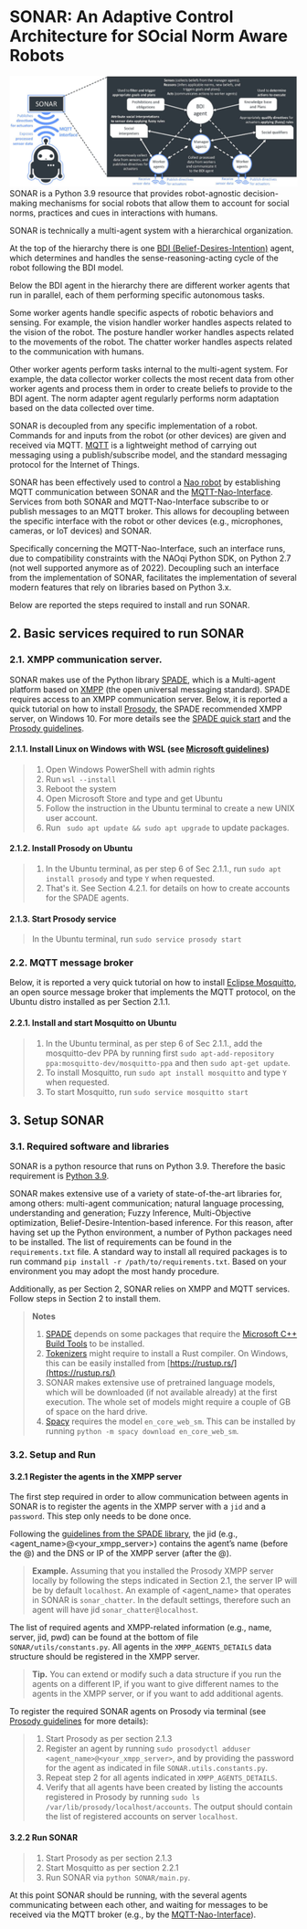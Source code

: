 # SONAR: An Adaptive Control Architecture for SOcial Norm Aware Robots
![alt text](sonar.jpg)
SONAR is a Python 3.9 resource that provides robot-agnostic decision-making mechanisms for social robots that allow them to account for social norms, practices and cues in interactions with humans.

SONAR is technically a multi-agent system with a hierarchical organization. 

At the top of the hierarchy there is one [BDI (Belief-Desires-Intention)](https://en.wikipedia.org/wiki/Belief%E2%80%93desire%E2%80%93intention_software_model) agent, which determines and handles the sense-reasoning-acting cycle of the robot following the BDI model.

Below the BDI agent in the hierarchy there are different worker agents that run in parallel, each of them performing specific autonomous tasks.

Some worker agents handle specific aspects of robotic behaviors and sensing.
For example, the vision handler worker handles aspects related to the vision of the robot.
The posture handler worker handles aspects related to the movements of the robot.
The chatter worker handles aspects related to the communication with humans.

Other worker agents perform tasks internal to the multi-agent system. For example, the data collector worker collects the most recent data from other worker agents and process them in order to create beliefs to provide to the BDI agent. The norm adapter agent regularly performs norm adaptation based on the data collected over time.

SONAR is decoupled from any specific implementation of a robot. 
Commands for and inputs from the robot (or other devices) are given and received via MQTT. [MQTT](https://en.wikipedia.org/wiki/MQTT) is a lightweight method of carrying out messaging using a publish/subscribe model, and the standard messaging protocol for the Internet of Things.

SONAR has been effectively used to control a [Nao robot](https://www.aldebaran.com/en/nao) by establishing MQTT communication between SONAR and the [MQTT-Nao-Interface](https://github.com/dellannadavide/MQTT-Nao-Interface).
Services from both SONAR and MQTT-Nao-Interface subscribe to or publish messages to an MQTT broker.
This allows for decoupling between the specific interface with the robot or other devices (e.g., microphones, cameras, or IoT devices) and SONAR. 

Specifically concerning the MQTT-Nao-Interface, such an interface runs, due to compatibility constraints with the NAOqi Python SDK, on Python 2.7 (not well supported anymore as of 2022). 
Decoupling such an interface from the implementation of SONAR, facilitates the implementation of several modern features that rely on libraries based on Python 3.x.


Below are reported the steps required to install and run SONAR.

## 2. Basic services required to run SONAR
### 2.1. XMPP communication server.
SONAR makes use of the Python library [SPADE](https://spade-mas.readthedocs.io/en/latest/readme.html), which is a Multi-agent platform based on [XMPP](https://xmpp.org/) (the open universal messaging standard). SPADE requires access to an XMPP communication server. 
Below, it is reported a quick tutorial on how to install [Prosody](https://prosody.im/), the SPADE recommended XMPP server, on Windows 10. 
For more details see the [SPADE quick start](https://spade-mas.readthedocs.io/en/latest/usage.html) and the [Prosody guidelines](https://prosody.im/download/start#windows).
#### 2.1.1. Install Linux on Windows with WSL (see [Microsoft guidelines](https://learn.microsoft.com/en-us/windows/wsl/install))
>1. Open Windows PowerShell with admin rights
>2. Run ``` wsl --install ```
>3. Reboot the system 
>4. Open Microsoft Store and type and get Ubuntu
>5. Follow the instruction in the Ubuntu terminal to create a new UNIX user account.
>6. Run ``` sudo apt update && sudo apt upgrade```  to update packages.
#### 2.1.2. Install Prosody on Ubuntu
>1. In the Ubuntu terminal, as per step 6 of Sec 2.1.1., run ``` sudo apt install prosody ``` and type ```Y``` when requested.
>2. That's it. See Section 4.2.1. for details on how to create accounts for the SPADE agents.
#### 2.1.3. Start Prosody service
>In the Ubuntu terminal, run ``` sudo service prosody start ```

### 2.2. MQTT message broker
Below, it is reported a very quick tutorial on how to install [Eclipse Mosquitto](https://mosquitto.org/), an open source message broker that implements the MQTT protocol, on the Ubuntu distro installed as per Section 2.1.1.

#### 2.2.1. Install and start Mosquitto on Ubuntu
>1. In the Ubuntu terminal, as per step 6 of Sec 2.1.1., add the mosquitto-dev PPA by running first ```sudo apt-add-repository ppa:mosquitto-dev/mosquitto-ppa``` and then ```sudo apt-get update```.
>2. To install Mosquitto, run ``` sudo apt install mosquitto ``` and type ```Y``` when requested.
>3. To start Mosquitto, run ``` sudo service mosquitto start ```

## 3. Setup SONAR
### 3.1. Required software and libraries
SONAR is a python resource that runs on Python 3.9. Therefore the basic requirement is [Python 3.9](https://www.python.org/downloads/).

SONAR makes extensive use of a variety of state-of-the-art libraries for, among others: multi-agent communication; natural language processing, understanding and generation; Fuzzy Inference, Multi-Objective optimization, Belief-Desire-Intention-based inference. 
For this reason, after having set up the Python environment, a number of Python packages need to be installed. The list of requirements can be found in the ```requirements.txt``` file.
A standard way to install all required packages is to run command ```pip install -r /path/to/requirements.txt```. Based on your environment you may adopt the most handy procedure.

Additionally, as per Section 2, SONAR relies on XMPP and MQTT services. Follow steps in Section 2 to install them.

>**Notes** 
> 1. [SPADE](https://pypi.org/project/spade/) depends on some packages that require the [Microsoft C++ Build Tools](https://visualstudio.microsoft.com/visual-cpp-build-tools/) to be installed.
> 2. [Tokenizers](https://pypi.org/project/tokenizers/) might require to install a Rust compiler. On Windows, this can be easily installed from [https://rustup.rs/](https://rustup.rs/)
> 3. SONAR makes extensive use of pretrained language models, which will be downloaded (if not available already) at the first execution. The whole set of models might require a couple of GB of space on the hard drive.
> 4. [Spacy](https://spacy.io/usage) requires the model ```en_core_web_sm```. This can be installed by running ```python -m spacy download en_core_web_sm```.

### 3.2. Setup and Run
#### 3.2.1 Register the agents in the XMPP server
The first step required in order to allow communication between agents in SONAR is to register the agents in the XMPP server with a ```jid``` and a ```password```.
This step only needs to be done once.

Following the [guidelines from the SPADE library](https://spade-mas.readthedocs.io/en/latest/usage.html), the jid (e.g., <agent_name>@<your_xmpp_server>) contains the agent’s name (before the @) and the DNS or IP of the XMPP server (after the @). 

> **Example.** Assuming that you installed the Prosody XMPP server locally by following the steps indicated in Section 2.1, the server IP will be by default ```localhost```.
An example of <agent_name> that operates in SONAR is ```sonar_chatter```. In the default settings, therefore such an agent will have jid ```sonar_chatter@localhost```.

The list of required agents and XMPP-related information (e.g., name, server, jid, pwd) can be found at the bottom of file ```SONAR/utils/constants.py```. 
All agents in the ```XMPP_AGENTS_DETAILS``` data structure should be registered in the XMPP server.

> **Tip.** You can extend or modify such a data structure if you run the agents on a different IP, if you want to give different names to the agents in the XMPP server, or if you want to add additional agents.

To register the required SONAR agents on Prosody via terminal (see [Prosody guidelines](https://prosody.im/doc/creating_accounts) for more details):
>1. Start Prosody as per section 2.1.3
>2. Register an agent by running ```sudo prosodyctl adduser <agent_name>@<your_xmpp_server>```, and by providing the password for the agent as indicated in file ```SONAR.utils.constants.py```.
>3. Repeat step 2 for all agents indicated in ```XMPP_AGENTS_DETAILS```.
>4. Verify that all agents have been created by listing the accounts registered in Prosody by running ```sudo ls /var/lib/prosody/localhost/accounts```. The output should contain the list of registered accounts on server ```localhost```.

#### 3.2.2 Run SONAR
>1. Start Prosody as per section 2.1.3
>2. Start Mosquitto as per section 2.2.1
>3. Run SONAR via ```python SONAR/main.py```.

At this point SONAR should be running, with the several agents communicating between each other, and waiting for messages to be received via the MQTT broker (e.g., by the [MQTT-Nao-Interface](https://github.com/dellannadavide/MQTT-Nao-Interface)).

